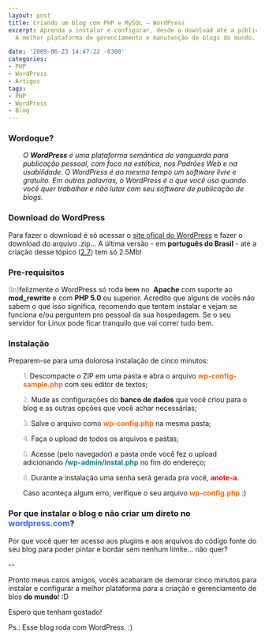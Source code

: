 ```yaml
---
layout: post
title: Criando um blog com PHP e MySQL – WordPress
excerpt: Aprenda a instalar e configurar, desde o download até a públicação, o WordPress...
  A melhor plataforma de gerenciamento e manutenção de blogs do mundo.

date: '2009-06-23 14:47:22 -0300'
categories:
- PHP
- WordPress
- Artigos
tags:
- PHP
- WordPress
- Blog
---
```

<h3>Wordoque?</h3>
<p style="padding-left: 30px;"><em>O <strong>WordPress</strong> é uma plataforma semântica de vanguarda para publicação pessoal, com foco na estética, nos Padrões Web e na usabilidade. O WordPress é ao mesmo tempo um software livre e gratuito. Em outras palavras, o WordPress é o que você usa quando você quer trabalhar e não lutar com seu software de publicação de blogs.</em></p>
<h3>Download do WordPress</h3>
<p>Para fazer o download é só acessar o <a title="WordPress" href="http://br.wordpress.org/" target="_blank">site ofical do WordPress</a> e fazer o download do arquivo .zip... A última versão - em <strong>português do Brasil</strong> - até a criação desse tópico (<a href="http://br.wordpress.org/wordpress-2.8-pt_BR.zip" target="_blank">2.7</a>) tem só 2.5Mb!</p>
<h3>Pre-requisitos</h3>
<p><span style="color: #888888;">(In)</span>felizmente o WordPress só roda <span style="text-decoration: line-through;">bem</span> no  <strong>Apache</strong> com suporte ao <strong>mod_rewrite</strong> e com <strong>PHP 5.0</strong> ou superior. Acredito que alguns de vocês não sabem o que isso significa, recomendo que tentem instalar e vejam se funciona e/ou perguntem pro pessoal da sua hospedagem. Se o seu servidor for Linux pode ficar tranquilo que vai correr tudo bem.</p>
<h3>Instalação</h3>
<p>Preparem-se para uma dolorosa instalação de cinco minutos:</p>
<p style="padding-left: 30px;"><span style="color: #c0c0c0;"><strong>1. </strong></span>Descompacte o ZIP em uma pasta e abra o arquivo <span style="color: #ff6600;"><strong>wp-config-sample.php</strong></span> com seu editor de textos;</p>
<p style="padding-left: 30px;"><span style="color: #c0c0c0;"><strong>2. </strong></span>Mude as configurações do <strong>banco de dados</strong> que você criou para o blog e as outras opções que você achar necessárias;</p>
<p style="padding-left: 30px;"><span style="color: #c0c0c0;"><strong>3. </strong></span>Salve o arquivo como <strong><span style="color: #ff6600;">wp-config.php</span></strong> na mesma pasta;</p>
<p style="padding-left: 30px;"><span style="color: #c0c0c0;"><strong>4. </strong></span>Faça o upload de todos os arquivos e pastas;</p>
<p style="padding-left: 30px;"><span style="color: #c0c0c0;"><strong>5. </strong></span>Acesse (pelo navegador) a pasta onde você fez o upload adicionando <span style="color: #008080;"><strong>/wp-admin/instal.php</strong></span> no fim do endereço;</p>
<p style="padding-left: 30px;"><strong><span style="color: #c0c0c0;">6. </span></strong>Durante a instalação uma senha será gerada pra você, <span style="color: #ff0000;"><strong>anote-a</strong></span>.</p>
<p style="padding-left: 30px;">Caso aconteça algum erro, verifique o seu arquivo <span style="color: #ff6600;"><strong>wp-config.php</strong></span> :)</p>
<p style="padding-left: 30px;">
<h3>Por que instalar o blog e não criar um direto no <span style="color: #3366ff;">wordpress.com</span>?</h3>
<p>Por que você quer ter acesso aos plugins e aos arquivos do código fonte do seu blog para poder pintar e bordar sem nenhum limite... não quer?</p>
<p>--</p>
<p>Pronto meus caros amigos, vocês acabaram de demorar cinco minutos para instalar e configurar a melhor plataforma para a criação e gerenciamento de blos <strong>do mundo</strong>! :D</p>
<p>Espero que tenham gostado!</p>
<p>Ps.: Esse blog roda com WordPress. :)</p>
